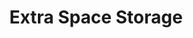 ---
title: "Extra Space Storage"
url: /round-lake-beach/extra-space-storage-long-lake-drive/
shop: Mieten
---